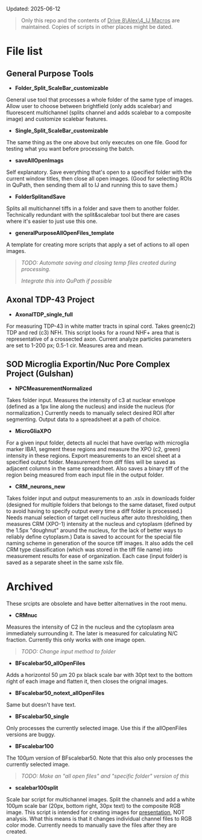 Updated: 2025-06-12

> Only this repo and the contents of <ins>Drive 8\Alex\4_IJ Macros</ins> are maintained. Copies of scripts in other places might be dated.

# File list
## General Purpose Tools

- **Folder_Split_ScaleBar_customizable**

General use tool that processes a whole folder of the same type of images. Allow user to choose between brightfield (only adds scalebar) and fluorescent multichannel (splits channel and adds scalebar to a composite image) and customize scalebar features.

- **Single_Split_ScaleBar_customizable**

The same thing as the one above but only executes on one file. Good for testing what you want before processing the batch.

- **saveAllOpenImags**

Self explanatory. Save everything that's open to a specified folder with the current window titles, then close all open images. (Good for selecting ROIs in QuPath, then sending them all to IJ and running this to save them.)

- **FolderSplitandSave**

Splits all multichannel tiffs in a folder and save them to another folder. Technically redundant with the split&scalebar tool but there are cases where it's easier to just use this one.

- **generalPurposeAllOpenFiles_template**

A template for creating more scripts that apply a set of actions to all open images.


> *TODO: Automate saving and closing temp files created during processing.*
> 
> *Integrate this into QuPath if possible*

## Axonal TDP-43 Project
- **AxonalTDP_single_full** 

For measuring TDP-43 in white matter tracts in spinal cord. Takes green(c2) TDP and red (c3) NFH. This script looks for a round NHF+ area that is representative of a crossected axon. Current analyze particles parameters are set to 1-200 px; 0.5-1 cir. Measures area and mean.

## SOD Microglia Exportin/Nuc Pore Complex Project (Gulshan) 


- **NPCMeasurementNormalized**

Takes folder input. Measures the intensity of c3 at nuclear envelope (defined as a 1px line along the nucleus) and inside the nucleus (for normalization.) Currently needs to manually select desired ROI after segmenting. Output data to a spreadsheet at a path of choice.


- **MicroGliaXPO**

 For a given input folder, detects all nuclei that have overlap with microglia marker IBA1, segment these regions and measure the XPO (c2, green) intensity in these regions. Export measurements to an excel sheet at a specified output folder. Measurement from diff files will be saved as adjacent columns in the same spreadsheet. Also saves a binary tiff of the region being measured from each input file in the output folder.

- **CRM_neurons_new**

Takes folder input and output measurements to an .xslx in downloads folder (designed for multiple folders that belongs to the same dataset, fixed output to avoid having to specify output every time a diff folder is processed.) Needs manual selection of target cell nucleus after auto thresholding, then measures CRM (XPO-1) intensity at the nucleus and cytoplasm (defined by the 1.5px "doughnut" around the nucleus, for the lack of better ways to reliably define cytoplasm.) Data is saved to account for the special file naming scheme in generation of the source tiff images. It also adds the cell CRM type classification (which was stored in the tiff file name) into measurement results for ease of organization. Each case (input folder) is saved as a separate sheet in the same xslx file.

# Archived
These srcipts are obsolete and have better alternatives in the root menu.

- **CRMnuc**

Measures the intensity of C2 in the nucleus and the cytoplasm area immediately surrounding it. The later is measured for calculating N/C fraction. Currently this only works with one image open.

> *TODO: Change input method to folder*

- **BFscalebar50_allOpenFiles**

Adds a horizontol 50 μm 20 px black scale bar with 30pt text to the bottom right of each image and flatten it, then closes the orignal images.


- **BFscalebar50_notext_allOpenFiles**

Same but doesn't have text.

- **BFscalebar50_single**

Only processes the currently selected image. Use this if the allOpenFiles versions are buggy.

- **BFscalebar100**

The 100μm version of BFscalebar50. Note that this also only processes the currently selected image.

> *TODO: Make an "all open files" and "specific folder" version of this*

 - **scalebar100split** 

Scale bar script for multichannel images. Split the channels and add a white 100μm scale bar (20px, bottom right, 30px text) to the composite RGB image. This script is intended for creating images for <ins>presentation</ins>, NOT analysis. What this means is that it changes individual channel files to RGB color mode. Currently needs to manually save the files after they are created.
